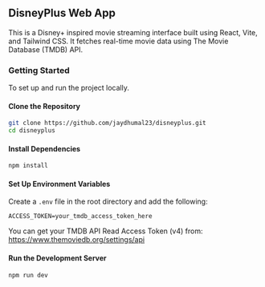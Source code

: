 ## DisneyPlus Web App

This is a Disney+ inspired movie streaming interface built using React, Vite, and Tailwind CSS. It fetches real-time movie data using The Movie Database (TMDB) API.

### Getting Started

To set up and run the project locally.

#### Clone the Repository

```bash
git clone https://github.com/jaydhumal23/disneyplus.git
cd disneyplus
```

#### Install Dependencies

```bash
npm install
```

#### Set Up Environment Variables

Create a `.env` file in the root directory and add the following:

```env
ACCESS_TOKEN=your_tmdb_access_token_here
```

You can get your TMDB API Read Access Token (v4) from:  
https://www.themoviedb.org/settings/api

#### Run the Development Server

```bash
npm run dev
```
